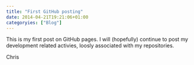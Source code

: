 ```yaml
---
title: "First GitHub posting"
date: 2014-04-21T19:21:06+01:00
categoryies: ["Blog"]
---
```


This is my first post on GitHub pages. I will (hopefully) continue to post
my development related activies, loosly associated with my repositories.

Chris
